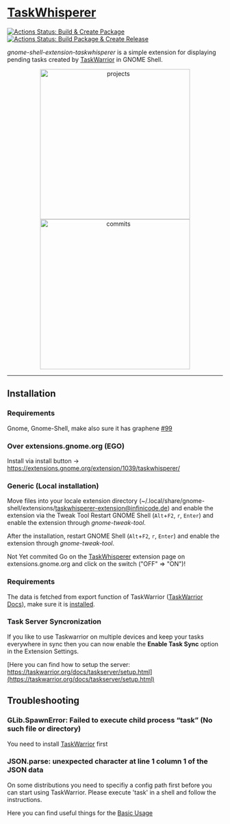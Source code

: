 # [TaskWhisperer](https://extensions.gnome.org/extension/1039/taskwhisperer/)
[![Actions Status: Build & Create Package](https://github.com/cinatic/taskwhisperer/workflows/Build%20%26%20Create%20Package/badge.svg)](https://github.com/cinatic/taskwhisperer/actions?query=workflow%3A"Build+&+Create+Package")
[![Actions Status: Build Package & Create Release](https://github.com/cinatic/taskwhisperer/workflows/Build%20Package%20%26%20Create%20Release/badge.svg)](https://github.com/cinatic/taskwhisperer/actions?query=workflow%3A"Build+Package+&+Create+Release")

*gnome-shell-extension-taskwhisperer* is a simple extension for displaying pending tasks created by [TaskWarrior](https://taskwarrior.org/) in GNOME Shell.

<p align="middle">
    <img alt="projects" src="images/overview.png" width="350">
    <img alt="commits" src="images/edit_task.png" width="350">
</p>

----

## Installation

### Requirements

Gnome, Gnome-Shell, make also sure it has graphene [#99](https://github.com/cinatic/taskwhisperer/issues/99)
### Over extensions.gnome.org (EGO)

Install via install button -> https://extensions.gnome.org/extension/1039/taskwhisperer/

### Generic (Local installation)

Move files into your locale extension directory (~/.local/share/gnome-shell/extensions/taskwhisperer-extension@infinicode.de) and enable the extension via the Tweak Tool
Restart GNOME Shell (`Alt`+`F2`, `r`, `Enter`) and enable the extension through *gnome-tweak-tool*.

After the installation, restart GNOME Shell (`Alt`+`F2`, `r`, `Enter`) and enable the extension through *gnome-tweak-tool*.

Not Yet commited 
Go on the [TaskWhisperer](https://extensions.gnome.org/extension/1039/taskwhisperer/) extension page on extensions.gnome.org and click on the switch ("OFF" => "ON")!

### Requirements

The data is fetched from export function of TaskWarrior ([TaskWarrior Docs](https://taskwarrior.org/docs/)), make sure
it is [installed](https://taskwarrior.org/docs/start.html).

### Task Server Syncronization
If you like to use Taskwarrior on multiple devices and keep your tasks everywhere in sync then you can now enable the **Enable Task Sync** option in the Extension Settings.

[Here you can find how to setup the server: https://taskwarrior.org/docs/taskserver/setup.html](https://taskwarrior.org/docs/taskserver/setup.html)


## Troubleshooting
### GLib.SpawnError: Failed to execute child process “task” (No such file or directory)
You need to install [TaskWarrior](https://taskwarrior.org/download/) first

### JSON.parse: unexpected character at line 1 column 1 of the JSON data
On some distributions you need to specifiy a config path first before you can start using TaskWarrior. Please execute 'task' in a shell and follow the instructions. 

Here you can find useful things for the [Basic Usage](https://taskwarrior.org/docs/#start)
